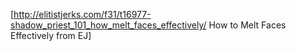 [http://elitistjerks.com/f31/t16977-shadow_priest_101_how_melt_faces_effectively/ How to Melt Faces Effectively from EJ]